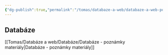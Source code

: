 ```yaml
---
{"dg-publish":true,"permalink":"/tomas/databaze-a-web/databaze-a-web-poznamky/","tags":["databaze_a_web","tomas"]}
---
```


## Databáze
[[Tomas/Databáze a web/Databáze/Databáze - poznámky materiály\|Databáze - poznámky materiály]]
